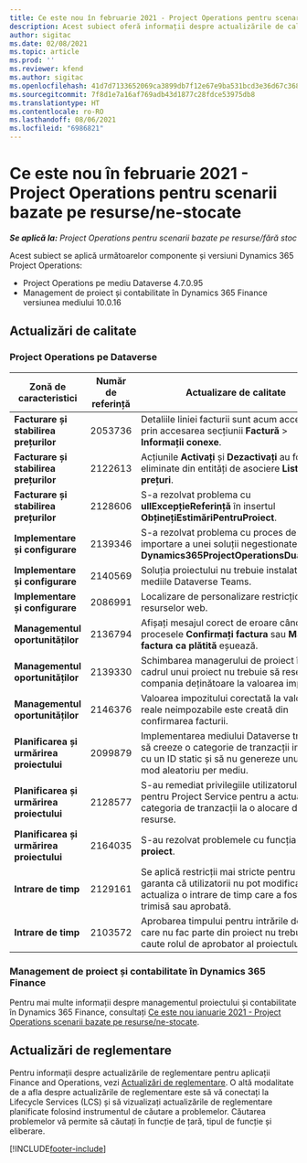 ```yaml
---
title: Ce este nou în februarie 2021 - Project Operations pentru scenarii bazate pe resurse/ne-stocate
description: Acest subiect oferă informații despre actualizările de calitate disponibile în lansarea din februarie 2021 a Project Operations pentru scenarii bazate pe resurse/ne-stocate.
author: sigitac
ms.date: 02/08/2021
ms.topic: article
ms.prod: ''
ms.reviewer: kfend
ms.author: sigitac
ms.openlocfilehash: 41d7d7133652069ca3899db7f12e67e9ba531bcd3e36d67c3686a6b637b077d3
ms.sourcegitcommit: 7f8d1e7a16af769adb43d1877c28fdce53975db8
ms.translationtype: HT
ms.contentlocale: ro-RO
ms.lasthandoff: 08/06/2021
ms.locfileid: "6986821"
---
```

# <a name="whats-new-february-2021---project-operations-for-resourcenon-stocked-based-scenarios"></a>Ce este nou în februarie 2021 - Project Operations pentru scenarii bazate pe resurse/ne-stocate

_**Se aplică la:** Project Operations pentru scenarii bazate pe resurse/fără stoc_

Acest subiect se aplică următoarelor componente și versiuni Dynamics 365 Project Operations:

- Project Operations pe mediu Dataverse 4.7.0.95
- Management de proiect și contabilitate în Dynamics 365 Finance versiunea mediului 10.0.16 

## <a name="quality-updates"></a>Actualizări de calitate

### <a name="project-operations-on-dataverse"></a>Project Operations pe Dataverse

| **Zonă de caracteristici** | **Număr de referință** | **Actualizare de calitate** |
| --- | --- | --- |
| **Facturare și stabilirea prețurilor** | 2053736 | Detaliile liniei facturii sunt acum accesibile prin accesarea secțiunii **Factură** > **Informații conexe**. |
| **Facturare și stabilirea prețurilor** | 2122613 | Acțiunile **Activați** și **Dezactivați** au fost eliminate din entități de asociere **Listă de prețuri**. |
| **Facturare și stabilirea prețurilor** | 2128606 | S-a rezolvat problema cu **ullExcepțieReferință** în insertul **ObținețiEstimăriPentruProiect**. |
| **Implementare și configurare** | 2139346 | S-a rezolvat problema cu proces de importare a unei soluții negestionate **Dynamics365ProjectOperationsDualWrite**. |
| **Implementare și configurare** | 2140569 | Soluția proiectului nu trebuie instalată în mediile Dataverse Teams. |
| **Implementare și configurare** | 2086991 | Localizare de personalizare restricționată a resurselor web. |
| **Managementul oportunităților** | 2136794 | Afișați mesajul corect de eroare când procesele **Confirmați factura** sau **Marcați factura ca plătită** eșuează. |
| **Managementul oportunităților** | 2139330 | Schimbarea managerului de proiect în cadrul unui proiect nu trebuie să reseteze compania deținătoare la valoarea implicită. |
| **Managementul oportunităților** | 2146376 | Valoarea impozitului corectată la valorile reale neimpozabile este creată din confirmarea facturii. |
| **Planificarea și urmărirea proiectului** | 2099879 | Implementarea mediului Dataverse trebuie să creeze o categorie de tranzacții implicită cu un ID static și să nu genereze unul în mod aleatoriu per mediu. |
| **Planificarea și urmărirea proiectului** | 2128577 | S-au remediat privilegiile utilizatorului pentru Project Service pentru a actualiza categoria de tranzacții la o alocare de resurse. |
| **Planificarea și urmărirea proiectului** | 2164035 | S-au rezolvat problemele cu funcția **Copiați proiect**. |
| **Intrare de timp** | 2129161 | Se aplică restricții mai stricte pentru a garanta că utilizatorii nu pot modifica și actualiza o intrare de timp care a fost trimisă sau aprobată. |
| **Intrare de timp** | 2103572 | Aprobarea timpului pentru intrările de timp care nu fac parte din proiect nu trebuie să caute rolul de aprobator al proiectului. |

### <a name="project-management-and-accounting-in-dynamics-365-finance"></a>Management de proiect și contabilitate în Dynamics 365 Finance 

Pentru mai multe informații despre managementul proiectului și contabilitate în Dynamics 365 Finance, consultați [Ce este nou ianuarie 2021 - Project Operations scenarii bazate pe resurse/ne-stocate](whats-new-jan-2021-resource-based.md).


## <a name="regulatory-updates"></a>Actualizări de reglementare

Pentru informații despre actualizările de reglementare pentru aplicații Finance and Operations, vezi [Actualizări de reglementare](/dynamics365/finance/localizations/regulatory-updates). O altă modalitate de a afla despre actualizările de reglementare este să vă conectați la Lifecycle Services (LCS) și să vizualizați actualizările de reglementare planificate folosind instrumentul de căutare a problemelor. Căutarea problemelor vă permite să căutați în funcție de țară, tipul de funcție și eliberare.


[!INCLUDE[footer-include](../includes/footer-banner.md)]